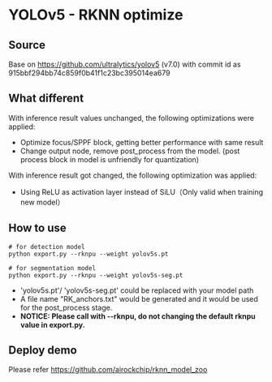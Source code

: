 # YOLOv5 - RKNN optimize

## Source

  Base on https://github.com/ultralytics/yolov5 (v7.0) with commit id as 915bbf294bb74c859f0b41f1c23bc395014ea679



## What different

With inference result values unchanged, the following optimizations were applied:

- Optimize focus/SPPF block, getting better performance with same result
- Change output node, remove post_process from the model. (post process block in model is unfriendly for quantization)



With inference result got changed, the following optimization was applied:

- Using ReLU as activation layer instead of SiLU（Only valid when training new model）



## How to use

```
# for detection model
python export.py --rknpu --weight yolov5s.pt

# for segmentation model
python export.py --rknpu --weight yolov5s-seg.pt
```

- 'yolov5s.pt'/ 'yolov5s-seg.pt' could be replaced with your model path
- A file name "RK_anchors.txt" would be generated and it would be used for the post_process stage. 
- **NOTICE: Please call with --rknpu, do not changing the default rknpu value in export.py.** 



## Deploy demo

Please refer https://github.com/airockchip/rknn_model_zoo

